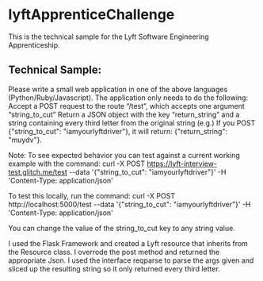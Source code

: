 # lyftApprenticeChallenge

This is the technical sample for the  Lyft Software Engineering Apprenticeship.

## Technical Sample:

Please write a small web application in one of the above languages (Python/Ruby/Javascript). The application only needs to do the following:
Accept a POST request to the route “/test”, which accepts one argument “string_to_cut”
Return a JSON object with the key “return_string” and a string containing every third letter from the original string
(e.g.) If you POST {"string_to_cut": "iamyourlyftdriver"}, it will return: {"return_string": "muydv"}.

Note: To see expected behavior you can test against a current working example with the command: curl -X POST https://lyft-interview-test.glitch.me/test --data '{"string_to_cut": "iamyourlyftdriver"}' -H 'Content-Type: application/json'

To test this locally, run the command:
curl -X POST http://localhost:5000/test --data '{"string_to_cut": "iamyourlyftdriver"}' -H 'Content-Type: application/json'

You can change the value of the string_to_cut key to any string value.

I used the Flask Framework and created a Lyft resource that inherits from the Resource class. I overrode the post method and returned the appropriate Json. I used the interface reqparse to parse the args given and sliced up the resulting string so it only returned every third letter.

